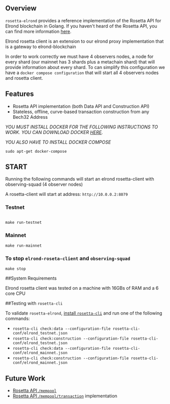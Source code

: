 ## Overview

`rosetta-elrond` provides a reference implementation of the Rosetta API for
Elrond blockchain in Golang. If you haven't heard of the Rosetta API, you can find more
information [here](https://rosetta-api.org).

Elrond rosetta client is an extension to our elrond proxy implementation that is a gateway to elrond-blockchain

In order to work correctly we must have 4 observers nodes, a node for every shard  (our mainnet has 3 shards 
plus a metachain shard) that will provide information about every shard.
To can simplify this configuration we have a `docker compose configuration` that will start all 4 observers nodes and rosetta client. 

## Features

* Rosetta API implementation (both Data API and Construction API)
* Stateless, offline, curve-based transaction construction from any Bech32 Address


*YOU MUST INSTALL DOCKER FOR THE FOLLOWING INSTRUCTIONS TO WORK. YOU CAN DOWNLOAD
DOCKER [HERE](https://www.docker.com/get-started).*

*YOU ALSO HAVE TO INSTALL DOCKER COMPOSE*

```
sudo apt-get docker-compose
```


## START

Running the following commands will start an elrond rosetta-client with observing-squad (4 observer nodes)

A rosetta-client will start at address: `http://10.0.0.2:8079`

### Testnet

```

make run-testnet
```
### Mainnet

```
make run-mainnet
```

### To stop `elrond-roseta-client` and `observing-squad`

```
make stop
```


##System Requirements

Elrond rosetta client was tested on a machine with 16GBs of RAM and a 6 core CPU

##Testing with `rosetta-cli`

To validate `rosetta-elrond`, [install `rosetta-cli`](https://github.com/coinbase/rosetta-cli#install)
and run one of the following commands:
* `rosetta-cli check:data --configuration-file rosetta-cli-conf/elrond_testnet.json`
* `rosetta-cli check:construction --configuration-file rosetta-cli-conf/elrond_testnet.json`
* `rosetta-cli check:data --configuration-file rosetta-cli-conf/elrond_mainnet.json`
* `rosetta-cli check:construction --configuration-file rosetta-cli-conf/elrond_mainnet.json`

## Future Work

* [Rosetta API `/mempool`](https://www.rosetta-api.org/docs/MempoolApi.html)
* [Rosetta API `/mempool/transaction`](https://www.rosetta-api.org/docs/MempoolApi.html#mempooltransaction) implementation
